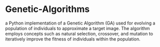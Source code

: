 # Genetic-Algorithms
 a Python implementation of a Genetic Algorithm (GA) used for evolving a population of individuals to approximate a target image. The algorithm employs concepts such as natural selection, crossover, and mutation to iteratively improve the fitness of individuals within the population.

